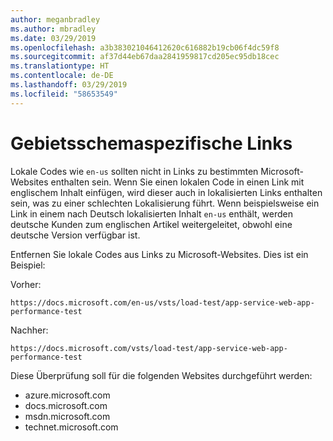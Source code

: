 ```yaml
---
author: meganbradley
ms.author: mbradley
ms.date: 03/29/2019
ms.openlocfilehash: a3b383021046412620c616882b19cb06f4dc59f8
ms.sourcegitcommit: af37d44eb67daa2841959817cd205ec95db18cec
ms.translationtype: HT
ms.contentlocale: de-DE
ms.lasthandoff: 03/29/2019
ms.locfileid: "58653549"
---
```

# <a name="locale-specific-links"></a>Gebietsschemaspezifische Links

Lokale Codes wie `en-us` sollten nicht in Links zu bestimmten Microsoft-Websites enthalten sein. Wenn Sie einen lokalen Code in einen Link mit englischem Inhalt einfügen, wird dieser auch in lokalisierten Links enthalten sein, was zu einer schlechten Lokalisierung führt. Wenn beispielsweise ein Link in einem nach Deutsch lokalisierten Inhalt `en-us` enthält, werden deutsche Kunden zum englischen Artikel weitergeleitet, obwohl eine deutsche Version verfügbar ist.

Entfernen Sie lokale Codes aus Links zu Microsoft-Websites. Dies ist ein Beispiel:

Vorher:

`https://docs.microsoft.com/en-us/vsts/load-test/app-service-web-app-performance-test`

Nachher:

`https://docs.microsoft.com/vsts/load-test/app-service-web-app-performance-test`

Diese Überprüfung soll für die folgenden Websites durchgeführt werden:

- azure.microsoft.com
- docs.microsoft.com
- msdn.microsoft.com
- technet.microsoft.com